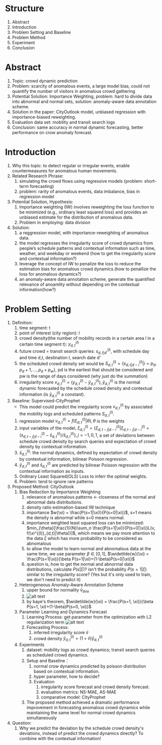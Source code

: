 # Structure
1. Abstract
2. Introduction
3. Problem Setting and Baseline
4. Problem Method
5. Experiment
6. Conclusion
# Abstract
1. Topic: crowd dynamic prediction
2. Problem: scarcity of anomalous events, a large model bias, could not quantify the number of visitors in anomalous crowd gathering 
3. Potential Solution: Importance Weighting, problem: hard to divide data into abnormal and normal sets, solution: anomaly-aware data annotation scheme.
4. Solution in the paper: CityOutlook model, unbiased regression with importance-biased reweighting.
5. Evaluation data set: mobility and transit search logs
6. Conclusion: same accuracy in normal dynamic forecasting, better performance on crow anomaly forecast.
# Introduction
1. Why this topic: to detect regular or irregular events, enable countermeasures for anomalous human movements.
2. Related Research Phrase: 
   1. simulating the crowd flows using regressive models (problem: short-term forecasting)
   2. problem: rarity of anomalous events, data imbalance, bias in regression model
3. Potential Solution, Hypothesis: 
   1. Importance weighting (IW) involves reweighting the loss function to be minimized (e.g., ordinary least squared loss) and provides an unbiased estimate for the distribution of anomalous data.
   2. Problem in employing: data division
4. Solution: 
   1. a reggression model, with importance-reweighting of anomalous data. 
   2. the model regresses the irregularity score of crowd dynamics from people’s schedule patterns and contextual information such as time, weather, and weekday or weekend (how to get the irregularity score and contextual information?)
   3. leverage the concept of IW to penalize the loss to reduce the estimation bias for anomalous crowd dynamics.(how to penallize the loss for anomalous dynamics?)
   4. an anomaly-aware data annotation scheme, generate the quantified relevance of anoamlity without depending on the contextual information(how?)

# Problem Setting
1. Definition:
   1. time segment: t
   2. point of interest (city region): l
   3. crowd density(the number of mobility records in a certain
area l in a certain time segment t): $y^{(l)}_{d,t}$
   4. future crowd = transit search queries: $s^{(l)}_{d,t|d'}$, with schedule day and time d,t, destination l, search date d'
   5. the scheduled crowd density set would be $S^{(l)}_{d,t} = \{s^{(l)}_{d,t|d-i} | i = p_d, p_d+1, ..., p_d+p_w\}$, pd is the earliest that should be considered and pw is the range of days considered (why just do the summation)
   6. irregularity score $v^{(l)}_{d,t} = (y^{(l)}_{d,t} - \bar{y}^{(l)}_{d,t}), \bar{y}^{(l)}_{d,t}$ is the normal dynamic forecasted by the schedule crowd density and contextual information (is $\bar{y}^{(l)}_{d,t}$ a constant).
2. Baseline: Supervised-CityProphet
   - This model could predict the irregularity score $v^{(l)}_{d,t}$ by associated the mobility logs and scheduled patterns $S^{(l)}_{d,t}$.
   1. regression model $v^{(l)}_{d,t} = f(\xi^{(l)}_{d,t}|\theta), \theta$ is the weights
   2. input variables of the model, $\xi^{(l)}_{d,t} = \{\xi^{(l)}_{d,t-j|d-i}|\xi^{(l)}_{d,t-j|d-i}=(s^{(l)}_{d,t-j|d-i} - \bar{s}^{(l)}_{d,t})/\bar{s}^{(l)}_{d,t}\}, j = -1, 0, 1$, a set of deviations between schedule crowd density by search queries and expectation of crowd density by contextual information.
   3. $\bar{s}^{(l)}_{d,t}$: the normal dynamics, defined by expectation of crowd density by contextual information, bilinear Poisson regression.
   4. $\bar{y}^{(l)}_{d,t}$ and $\bar{s}^{(l)}_{d,t}$ are predicted by bilinear Poisson regression with the contextual information as inputs.
   5. Ordinary Least Squared(OLS) Loss to inferr the optimal weights.
   6. Problem: tend to ignore rare patterns
3. Proposed Method: CityOutlook
   1. Bias Reduction by Importance Weighting
      1. relevance of anomalous patterns <- closeness of the normal and abnormal data distributions.
      2. density ratio estimation-based IW technique
      3. importance $w(\xi) = \frac{P(s=1|\xi)}{P(s=0|\xi)}$, s=1 means the density is abnormal while s=0 means normal.
      4. importance weighted least squared loss can be minimized: $min_{\theta}[\frac{1}{N}\sum_n \frac{P(s=1|\xi)}{P(s=0|\xi)}L(v, f(\xi^{(l)}_{d,t}|\theta))]$, which means we pay more attention to the data $\xi$ which has more probability to be considered as abnomalous
      5. to allow the model to learn normal and abnomalous data at the same time, we use parameter $\beta \in [0,1]$, $\widetilde{w}(\xi) = \frac{P(s=1|\xi)}{\beta P(s=1|\xi)+(1-\beta)P(s=0|\xi)}$
      6. question is, how to get the normal and abnormal data distributions, calculate $P(s|\xi)$? isn't the probability $P(s=1|\xi)$ similar to the irregularity score? (Yes but it's only used to train, we don't need to predict it)
   2. Heterogeneous Anomaly-Aware Annotation Scheme
      1. upper bound for normality $\bar{v}_{thre}$
      2. ![alt text](https://file%2B.vscode-resource.vscode-cdn.net/Users/zhitaoliang/Documents/study/master%20thesis/code/PaperNotes/cityoutlook_1.png?version%3D1708776026787)
      3. by baye's theorem, $\widetilde{w}(\xi) = \frac{P(s=1, \xi)}{\beta P(s=1, \xi)+(1-\beta)P(s=0, \xi)}$
   3. Parameter Learning and Dynamics Forecast
      1. Learning Process: get parameter from the optimization with L2 regularization term ![alt text](https://file%2B.vscode-resource.vscode-cdn.net/Users/zhitaoliang/Documents/study/master%20thesis/code/PaperNotes/cityoutlook_2.png?version%3D1708776829861)
      2. Forecasting Process:
         1. inferred irregularity score $\widehat{v}$
         2. crowd density $\widehat{y}^{(l)}_{d,t} = (1+\widehat{v})\bar{y}^{(l)}_{d,t}$
   4. Experiments
      1. dataset: mobility logs as crowd dynamics; transit search queries as scheduled crowd dynamics.
      2. Setup and Baseline：
         1. normal crow dynamics predicted by poisson distribution based on contextual information.
         2. hyper parameter, how to decide?
         3. Evaluation
            1. irregularity score forecast and crowd density forecast.
            2. evaluation metrics: NS-MAE, AS-MAE
            3. comparative model: CityProphet
      3. The proposed method achieved a dramatic performance improvement in forecasting anomalous crowd dynamics while maintaining the same level for normal crowd dynamics simultaneously
4. Question:
   1. Why we predict the deviation by the schedule crowd density's deviations, instead of predict the crowd dynamics directly? To combine with the contextual information!